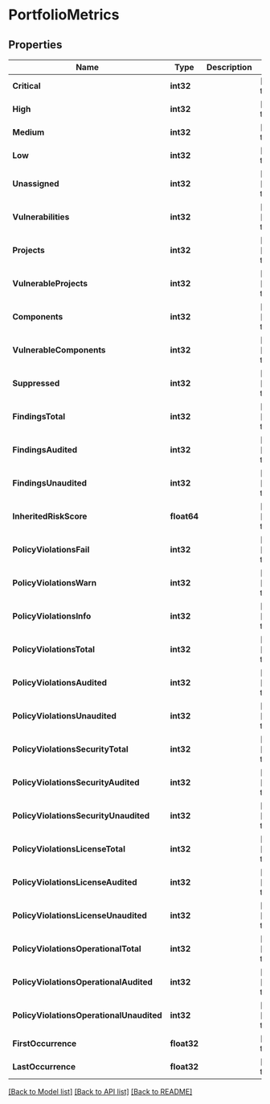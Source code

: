 # PortfolioMetrics

## Properties
Name | Type | Description | Notes
------------ | ------------- | ------------- | -------------
**Critical** | **int32** |  | [default to null]
**High** | **int32** |  | [default to null]
**Medium** | **int32** |  | [default to null]
**Low** | **int32** |  | [default to null]
**Unassigned** | **int32** |  | [optional] [default to null]
**Vulnerabilities** | **int32** |  | [optional] [default to null]
**Projects** | **int32** |  | [optional] [default to null]
**VulnerableProjects** | **int32** |  | [optional] [default to null]
**Components** | **int32** |  | [optional] [default to null]
**VulnerableComponents** | **int32** |  | [optional] [default to null]
**Suppressed** | **int32** |  | [optional] [default to null]
**FindingsTotal** | **int32** |  | [optional] [default to null]
**FindingsAudited** | **int32** |  | [optional] [default to null]
**FindingsUnaudited** | **int32** |  | [optional] [default to null]
**InheritedRiskScore** | **float64** |  | [optional] [default to null]
**PolicyViolationsFail** | **int32** |  | [optional] [default to null]
**PolicyViolationsWarn** | **int32** |  | [optional] [default to null]
**PolicyViolationsInfo** | **int32** |  | [optional] [default to null]
**PolicyViolationsTotal** | **int32** |  | [optional] [default to null]
**PolicyViolationsAudited** | **int32** |  | [optional] [default to null]
**PolicyViolationsUnaudited** | **int32** |  | [optional] [default to null]
**PolicyViolationsSecurityTotal** | **int32** |  | [optional] [default to null]
**PolicyViolationsSecurityAudited** | **int32** |  | [optional] [default to null]
**PolicyViolationsSecurityUnaudited** | **int32** |  | [optional] [default to null]
**PolicyViolationsLicenseTotal** | **int32** |  | [optional] [default to null]
**PolicyViolationsLicenseAudited** | **int32** |  | [optional] [default to null]
**PolicyViolationsLicenseUnaudited** | **int32** |  | [optional] [default to null]
**PolicyViolationsOperationalTotal** | **int32** |  | [optional] [default to null]
**PolicyViolationsOperationalAudited** | **int32** |  | [optional] [default to null]
**PolicyViolationsOperationalUnaudited** | **int32** |  | [optional] [default to null]
**FirstOccurrence** | **float32** |  | [default to null]
**LastOccurrence** | **float32** |  | [default to null]

[[Back to Model list]](../README.md#documentation-for-models) [[Back to API list]](../README.md#documentation-for-api-endpoints) [[Back to README]](../README.md)


